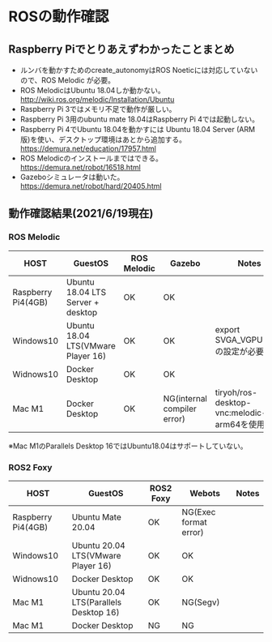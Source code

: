 # ROSの動作確認

## Raspberry Piでとりあえずわかったことまとめ
* ルンバを動かすためのcreate_autonomyはROS Noeticには対応していないので、ROS Melodic が必要。
* ROS MelodicはUbuntu 18.04しか動かない。http://wiki.ros.org/melodic/Installation/Ubuntu
* Raspberry Pi 3ではメモリ不足で動作が厳しい。
* Raspberry Pi 3用のubuntu mate 18.04はRaspberry Pi 4では起動しない。
* Raspberry Pi 4でUbuntu 18.04を動かすには Ubuntu 18.04 Server (ARM版)を使い、デスクトップ環境はあとから追加する。https://demura.net/education/17957.html
* ROS Melodicのインストールまではできる。https://demura.net/robot/16518.html
* Gazeboシミュレータは動いた。https://demura.net/robot/hard/20405.html

## 動作確認結果(2021/6/19現在)

### ROS Melodic

| HOST | GuestOS | ROS Melodic | Gazebo | Notes |
|------|------------|--------|-----|----|
| Raspberry Pi4(4GB) | Ubuntu 18.04 LTS Server + desktop| OK | OK |  |
| Windows10 | Ubuntu 18.04 LTS(VMware Player 16) | OK | OK |export SVGA_VGPU10=0の設定が必要|
| Widnows10 | Docker Desktop | OK | OK |  |
| Mac M1 | Docker Desktop | OK | NG(internal compiler error) | tiryoh/ros-desktop-vnc:melodic-arm64を使用 |

※Mac M1のParallels Desktop 16ではUbuntu18.04はサポートしていない。

### ROS2 Foxy

| HOST | GuestOS | ROS2 Foxy | Webots | Notes |
|------|------------|--------|-----|----|
| Raspberry Pi4(4GB) | Ubuntu Mate 20.04 | OK | NG(Exec format error) |  |
| Windows10 | Ubuntu 20.04 LTS(VMware Player 16) | OK | OK |  |
| Widnows10 | Docker Desktop | OK | OK |  |
| Mac M1 | Ubuntu 20.04 LTS(Parallels Desktop 16) | OK | NG(Segv) |  |
| Mac M1 | Docker Desktop | NG | NG |  |
